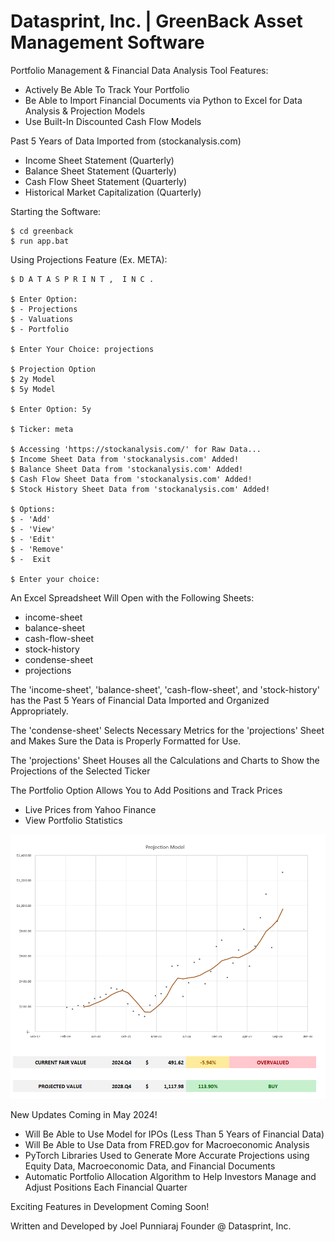 # Datasprint, Inc. | GreenBack Asset Management Software

Portfolio Management & Financial Data Analysis Tool Features:
  - Actively Be Able To Track Your Portfolio
  - Be Able to Import Financial Documents via Python 
    to Excel for Data Analysis & Projection Models
  - Use Built-In Discounted Cash Flow Models

Past 5 Years of Data Imported from (stockanalysis.com)
  - Income Sheet Statement (Quarterly)
  - Balance Sheet Statement (Quarterly)
  - Cash Flow Sheet Statement (Quarterly)
  - Historical Market Capitalization (Quarterly)

Starting the Software:

```
$ cd greenback
$ run app.bat
```

Using Projections Feature (Ex. META):

```
$ D A T A S P R I N T ,  I N C .

$ Enter Option:      
$ - Projections      
$ - Valuations       
$ - Portfolio        

$ Enter Your Choice: projections

$ Projection Option 
$ 2y Model
$ 5y Model

$ Enter Option: 5y  

$ Ticker: meta

$ Accessing 'https://stockanalysis.com/' for Raw Data...
$ Income Sheet Data from 'stockanalysis.com' Added!
$ Balance Sheet Data from 'stockanalysis.com' Added!
$ Cash Flow Sheet Data from 'stockanalysis.com' Added!
$ Stock History Sheet Data from 'stockanalysis.com' Added!

$ Options:
$ - 'Add'
$ - 'View'
$ - 'Edit'
$ - 'Remove'
$ -  Exit

$ Enter your choice: 
```

An Excel Spreadsheet Will Open with the Following Sheets:
- income-sheet
- balance-sheet
- cash-flow-sheet
- stock-history
- condense-sheet
- projections

The 'income-sheet', 'balance-sheet', 'cash-flow-sheet', and 'stock-history'
has the Past 5 Years of Financial Data Imported and Organized Appropriately. 

The 'condense-sheet' Selects Necessary Metrics for the 'projections' Sheet and
Makes Sure the Data is Properly Formatted for Use. 

The 'projections' Sheet Houses all the Calculations and Charts to Show the 
Projections of the Selected Ticker

The Portfolio Option Allows You to Add Positions and Track Prices
- Live Prices from Yahoo Finance
- View Portfolio Statistics

![alt text](targets/meta.PNG)

New Updates Coming in May 2024!
  - Will Be Able to Use Model for IPOs (Less Than 5 Years of Financial Data)
  - Will Be Able to Use Data from FRED.gov for Macroeconomic Analysis 
  - PyTorch Libraries Used to Generate More Accurate Projections
    using Equity Data, Macroeconomic Data, and Financial Documents
  - Automatic Portfolio Allocation Algorithm to Help Investors
    Manage and Adjust Positions Each Financial Quarter

Exciting Features in Development Coming Soon!

Written and Developed by Joel Punniaraj
Founder @ Datasprint, Inc.